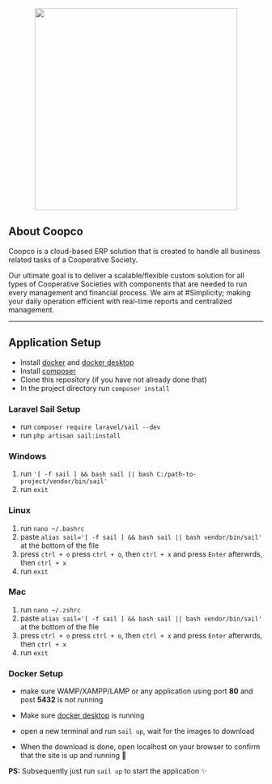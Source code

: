 <p align="center"><a href="https://coopco.com.ng" target="_blank"><img src="https://coopco.com.ng/assets/images/logo.png" width="400"></a></p>


## About Coopco

Coopco is a cloud-based ERP solution that is created to handle all business related tasks of a Cooperative Society.

Our ultimate goal is to deliver a scalable/flexible custom solution for all types of Cooperative Societies with components that are needed to run every management and financial process. We aim at #Simplicity; making your daily operation efficient with real-time reports and centralized management.

---
## Application Setup
- Install [docker](https://docs.docker.com/get-docker/) and [docker desktop](https://www.docker.com/products/docker-desktop/)
- Install [composer](https://getcomposer.org/download/)
- Clone this repository (if you have not already done that)
- In the project directory run `composer install`


### Laravel Sail Setup
- run `composer require laravel/sail --dev`
- run `php artisan sail:install`
### Windows
1. run `'[ -f sail ] && bash sail || bash C:/path-to-project/vendor/bin/sail'`
2. run `exit`
### Linux
1. run `nano ~/.bashrc`
2. paste `alias sail='[ -f sail ] && bash sail || bash vendor/bin/sail'` at the bottom of the file
3. press `ctrl + o` press `ctrl + o`, then `ctrl + x` and press `Enter` afterwrds, then `ctrl + x`
4. run `exit`

### Mac
1. run `nano ~/.zshrc`
2. paste `alias sail='[ -f sail ] && bash sail || bash vendor/bin/sail'` at the bottom of the file
3. press `ctrl + o` press `ctrl + o`, then `ctrl + x` and press `Enter` afterwrds, then `ctrl + x`
4. run `exit`

### Docker Setup
- make sure WAMP/XAMPP/LAMP or any application using port **80** and post **5432** is not running

- Make sure [docker desktop](https://www.docker.com/products/docker-desktop/) is running
- open a new terminal and run `sail up`, wait for the images to download
- When the download is done, open localhost on your browser to confirm that the site is up and running 🚀


**PS:** Subsequently just run `sail up` to start the application ✨